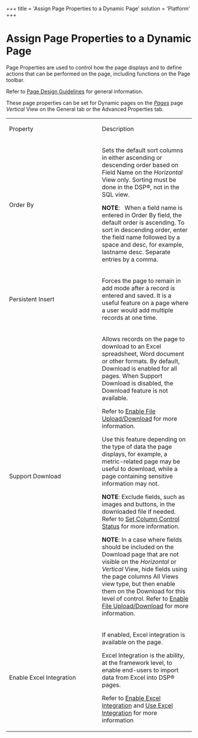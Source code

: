 +++
title = 'Assign Page Properties to a Dynamic Page'
solution = 'Platform'
+++

# Assign Page Properties to a Dynamic Page

Page Properties are used to control how the page displays and to define
actions that can be performed on the page, including functions on the
Page toolbar.

Refer to [Page Design Guidelines](Page%20Design%20Guidelines) for
general information.

These page properties can be set for Dynamic pages on the
*[Pages](../Sys_Admin/Page_Desc/Pages_H)* page *Vertical* View on
the General tab or the Advanced Properties tab.

<table>
<colgroup>
<col style="width: 50%" />
<col style="width: 50%" />
</colgroup>
<tbody>
<tr class="odd">
<td><p>Property</p></td>
<td><p>Description</p></td>
</tr>
<tr class="even">
<td><p>Order By</p></td>
<td><p>Sets the default sort columns in either ascending or descending order based on Field Name on the <em>Horizontal</em> View only. Sorting must be done in the DSP®, not in the SQL view.</p>
<p><strong>NOTE</strong>:   When a field name is entered in Order By field, the default order is ascending. To sort in descending order, enter the field name followed by a space and desc, for example, lastname desc. Separate entries by a comma.</p></td>
</tr>
<tr class="odd">
<td><p>Persistent Insert</p></td>
<td><p>Forces the page to remain in add mode after a record is entered and saved. It is a useful feature on a page where a user would add multiple records at one time.</p></td>
</tr>
<tr class="even">
<td><p>Support Download</p></td>
<td><p>Allows records on the page to download to an Excel spreadsheet, Word document or other formats. By default, Download is enabled for all pages. When Support Download is disabled, the Download feature is not available.</p>
<p>Refer to <a href="Enable_File_Upload_Download">Enable File Upload/Download</a> for more information.</p>
<p>Use this feature depending on the type of data the page displays, for example, a metric-related page may be useful to download, while a page containing sensitive information may not.</p>
<p><strong>NOTE</strong>: Exclude fields, such as images and buttons, in the downloaded file if needed. Refer to <a href="Set_Column_Control_Status">Set Column Control Status</a> for more information.</p>
<p><strong>NOTE</strong>: In a case where fields should be included on the Download page that are not visible on the <em>Horizontal</em> or <em>Vertical</em> View, hide fields using the page columns All Views view type, but then enable them on the Download for this level of control. Refer to <a href="Enable_File_Upload_Download">Enable File Upload/Download</a> for more information.</p></td>
</tr>
<tr class="odd">
<td><p>Enable Excel Integration</p></td>
<td><p>If enabled, Excel integration is available on the page.</p>
<p>Excel Integration is the ability, at the framework level, to enable end-users to import data from Excel into DSP® pages.  </p>
<p>Refer to <a href="../Sys_Admin/Use_Cases/Enable_Excel_Integration">Enable Excel Integration</a> and <a href="../Excel_Int/Use_Excel_Integration">Use Excel Integration</a> for more information</p></td>
</tr>
</tbody>
</table>

